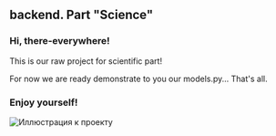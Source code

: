 ## backend. Part "Science"

### Hi, there-everywhere!

This is our raw project for scientific part!

For now we are ready demonstrate to you our models.py... That's all. 

### Enjoy yourself!

![Иллюстрация к проекту](https://sun9-19.userapi.com/impf/IFKJ4tb-D4qElQl4gDMD5OFlAyz0oZvQOohtng/P8dfcpajkG0.jpg?size=2560x585&quality=96&sign=a9a94287038451725d1ada2c21f4cb45&type=album)
